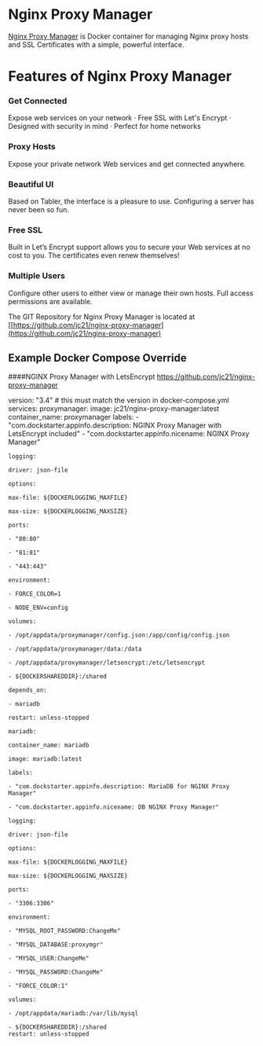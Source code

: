 # Nginx Proxy Manager

[Nginx Proxy Manager](https://[https://nginxproxymanager.com/](https://nginxproxymanager.com/))  is  Docker container for managing Nginx proxy hosts and SSL Certificates with a simple, powerful interface.
 
# Features of Nginx Proxy Manager
 
### Get Connected
Expose web services on your network · Free SSL with Let's Encrypt · Designed with security in mind · Perfect for home networks

### Proxy Hosts
Expose your private network Web services and get connected anywhere.

### Beautiful UI
Based on Tabler, the interface is a pleasure to use. Configuring a server has never been so fun.

### Free SSL
Built in Let’s Encrypt support allows you to secure your Web services at no cost to you. The certificates even renew themselves!

### Multiple Users
Configure other users to either view or manage their own hosts. Full access permissions are available.

The GIT Repository for Nginx Proxy Manager is located at [[https://github.com/jc21/nginx-proxy-manager](https://github.com/jc21/nginx-proxy-manager)

## Example Docker Compose Override

####NGINX Proxy Manager with LetsEncrypt https://github.com/jc21/nginx-proxy-manager
    
version: "3.4" # this must match the version in docker-compose.yml
services:
   proxymanager:
   image: jc21/nginx-proxy-manager:latest
   container_name: proxymanager
   labels:
	    - "com.dockstarter.appinfo.description: NGINX Proxy Manager with LetsEncrypt included"
    - "com.dockstarter.appinfo.nicename: NGINX Proxy Manager"
    
    logging:
    
    driver: json-file
    
    options:
    
    max-file: ${DOCKERLOGGING_MAXFILE}
    
    max-size: ${DOCKERLOGGING_MAXSIZE}
    
    ports:
    
    - "80:80"
    
    - "81:81"
    
    - "443:443"
    
    environment:
    
    - FORCE_COLOR=1
    
    - NODE_ENV=config
    
    volumes:
    
    - /opt/appdata/proxymanager/config.json:/app/config/config.json
    
    - /opt/appdata/proxymanager/data:/data
    
    - /opt/appdata/proxymanager/letsencrypt:/etc/letsencrypt
    
    - ${DOCKERSHAREDDIR}:/shared
    
    depends_on:
    
    - mariadb
    
    restart: unless-stopped
    
    mariadb:
    
    container_name: mariadb
    
    image: mariadb:latest
    
    labels:
    
    - "com.dockstarter.appinfo.description: MariaDB for NGINX Proxy Manager"
    
    - "com.dockstarter.appinfo.nicename: DB NGINX Proxy Manager"
    
    logging:
    
    driver: json-file
    
    options:
    
    max-file: ${DOCKERLOGGING_MAXFILE}
    
    max-size: ${DOCKERLOGGING_MAXSIZE}
    
    ports:
    
    - "3306:3306"
    
    environment:
    
    - "MYSQL_ROOT_PASSWORD:ChangeMe"
    
    - "MYSQL_DATABASE:proxymgr"
    
    - "MYSQL_USER:ChangeMe"
    
    - "MYSQL_PASSWORD:ChangeMe"
    
    - "FORCE_COLOR:1"
    
    volumes:
    
    - /opt/appdata/mariadb:/var/lib/mysql
    
    - ${DOCKERSHAREDDIR}:/shared
    restart: unless-stopped

<!--stackedit_data:
eyJoaXN0b3J5IjpbLTEzODQyNzA3MzksLTcwNTI5NjA2MCwxMT
cwODE2MTc4LC0yMjAzODI0MDNdfQ==
-->